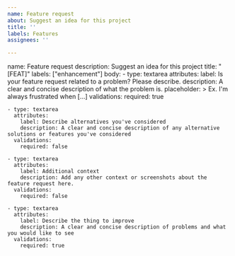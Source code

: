 ```yaml
---
name: Feature request
about: Suggest an idea for this project
title: ''
labels: Features
assignees: ''

---
```


name: Feature request
description: Suggest an idea for this project
title: "[FEAT]"
labels: ["enhancement"]
body:
    - type: textarea
      attributes:
        label: Is your feature request related to a problem? Please describe.
        description: A clear and concise description of what the problem is.
        placeholder: >
          Ex. I'm always frustrated when [...]
      validations:
        required: true

    - type: textarea
      attributes:
        label: Describe alternatives you've considered
        description: A clear and concise description of any alternative solutions or features you've considered
      validations:
        required: false

    - type: textarea
      attributes:
        label: Additional context
        description: Add any other context or screenshots about the feature request here.
      validations:
        required: false

    - type: textarea
      attributes:
        label: Describe the thing to improve
        description: A clear and concise description of problems and what you would like to see
      validations:
        required: true
